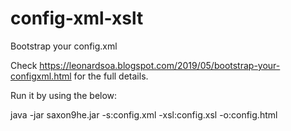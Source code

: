 # config-xml-xslt
Bootstrap your config.xml

Check https://leonardsoa.blogspot.com/2019/05/bootstrap-your-configxml.html for the full details. 

Run it by using the below:

 java -jar saxon9he.jar -s:config.xml -xsl:config.xsl -o:config.html 
